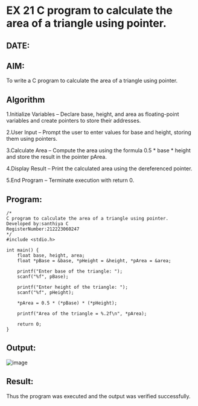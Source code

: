# EX 21 C program to calculate the area of a triangle using pointer.
## DATE:
## AIM:
To write a C program to calculate the area of a triangle using pointer.

## Algorithm
1.Initialize Variables – Declare base, height, and area as floating-point variables and create pointers to store their addresses.

2.User Input – Prompt the user to enter values for base and height, storing them using pointers.

3.Calculate Area – Compute the area using the formula 0.5 * base * height and store the result in the pointer pArea.

4.Display Result – Print the calculated area using the dereferenced pointer.

5.End Program – Terminate execution with return 0.

## Program:
```
/*
C program to calculate the area of a triangle using pointer.
Developed by:santhiya C 
RegisterNumber:212223060247 
*/
#include <stdio.h>

int main() {
    float base, height, area;
    float *pBase = &base, *pHeight = &height, *pArea = &area;

    printf("Enter base of the triangle: ");
    scanf("%f", pBase);

    printf("Enter height of the triangle: ");
    scanf("%f", pHeight);

    *pArea = 0.5 * (*pBase) * (*pHeight);

    printf("Area of the triangle = %.2f\n", *pArea);

    return 0;
}
```

## Output:
![image](https://github.com/user-attachments/assets/06a38b1c-af72-4681-b0d1-bccd67e04e30)



## Result:
Thus the program was executed and the output was verified successfully.
